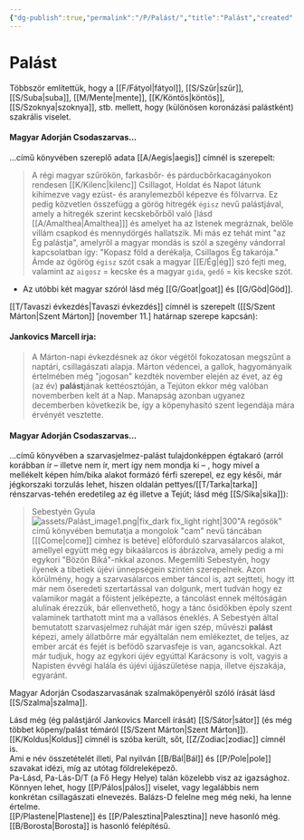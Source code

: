 ```yaml
---
{"dg-publish":true,"permalink":"/P/Palást/","title":"Palást","created":"2025-04-29T10:02","updated":"2025-09-24T13:56"}
---
```



# Palást

Többször említettük, hogy a [[F/Fátyol\|fátyol]], [[S/Szűr\|szűr]], [[S/Suba\|suba]], [[M/Mente\|mente]], [[K/Köntös\|köntös]], [[S/Szoknya\|szoknya]], stb. mellett, hogy (különösen koronázási palástként) szakrális viselet.  

#### Magyar Adorján Csodaszarvas...  

...című könyvében szereplő adata [[A/Aegis\|aegis]] címnél is szerepelt:  
> A régi magyar szűrökön, farkasbőr- és párducbőrkacagányokon rendesen [[K/Kilenc\|kilenc]] Csillagot, Holdat és Napot látunk kihímezve vagy ezüst- és aranylemezből képezve és fölvarrva. Ez pedig közvetlen összefügg a görög hitregék `égisz` nevű palástjával, amely a hitregék szerint kecskebőrből való \[lásd [[A/Amalthea\|Amalthea]]\] és amelyet ha az Istenek megráznak, belőle villám csapkod és mennydörgés hallatszik. Mi más ez tehát mint "az Ég palástja", amelyről a magyar mondás is szól a szegény vándorral kapcsolatban így: "Kopasz föld a derékalja, Csillagos Ég takarója." Ámde az ógörög `égisz` szót csak a magyar [[E/Ég\|ég]] szó fejti meg, valamint az `aigosz` = kecske és a magyar `gida`, `gedő` = kis kecske szót.  
- Az utóbbi két magyar szóról lásd még [[G/Goat\|goat]] és [[G/Göd\|Göd]].

[[T/Tavaszi évkezdés\|Tavaszi évkezdés]] címnél is szerepelt ([[S/Szent Márton\|Szent Márton]] \[november 11.\] határnap szerepe kapcsán):  

#### Jankovics Marcell írja:

> A Márton-napi évkezdésnek az ókor végétől fokozatosan megszűnt a naptári, csillagászati alapja. Márton védencei, a gallok, hagyományaik értelmében még "jogosan" kezdték november elején az évet, az ég (az év) **palást**jának kettéosztóján, a Tejúton ekkor még valóban novemberben kelt át a Nap. Manapság azonban ugyanez decemberben következik be, így a köpenyhasító szent legendája mára érvényét vesztette.  

#### Magyar Adorján Csodaszarvas...  

...című könyvében a szarvasjelmez-palást tulajdonképpen égtakaró (arról korábban ír – illetve nem ír, mert így nem mondja ki – , hogy mivel a mellékelt képen hím/bika alakot formázó férfi szerepel, ez egy késői, már jégkorszaki torzulás lehet, hiszen oldalán pettyes/[[T/Tarka\|tarka]] rénszarvas-tehén eredetileg az ég illetve a Tejút; lásd még [[S/Sika\|sika]]):  
> Sebestyén Gyula ![assets/Palást_image1.png|fix_dark fix_light right|300](/img/user/P/assets/Pal%C3%A1st_image1.png)"A regösök" című könyvében bemutatja a mongolok "cam" nevű táncában \[[[Come\|come]] címhez is betéve\] előforduló szarvasálarcos alakot, amellyel együtt még egy bikaálarcos is ábrázolva, amely pedig a mi egykori "Bözön Biká"-nkkal azonos. Megemlíti Sebestyén, hogy ilyenek a tibetiek újévi ünnepségein szintén szerepelnek. Azon körülmény, hogy a szarvasálarcos ember táncol is, azt sejtteti, hogy itt már nem őseredeti szertartással van dolgunk, mert tudván hogy ez valamikor magát a főistent jelképezte, a táncolást ennek méltóságán alulinak érezzük, bár ellenvethető, hogy a tánc ősidőkben époly szent valaminek tarthatott mint ma a vallásos éneklés. A Sebestyén által bemutatott szarvasjelmez ruháját már igen szép, művészi **palást** képezi, amely állatbőrre már egyáltalán nem emlékeztet, de teljes, az ember arcát és fejét is befödő szarvasfeje is van, agancsokkal. Azt már tudjuk, hogy az egykori újév egyúttal Karácsony is volt, vagyis a Napisten évvégi halála és újévi újjászületése napja, illetve éjszakája, egyaránt.  

Magyar Adorján Csodaszarvasának szalmaköpenyéről szóló írását lásd [[S/Szalma\|szalma]].  

Lásd még (ég palástjáról Jankovics Marcell írását) [[S/Sátor\|sátor]] (és még többet köpeny/palást témáról [[S/Szent Márton\|Szent Márton]]).  
[[K/Koldus\|Koldus]] címnél is szóba került, sőt, [[Z/Zodiac\|zodiac]] címnél is.  
Ami e név összetételét illeti, Pal nyilván [[B/Bál\|Bál]] és [[P/Pole\|pole]] szavakat idézi, míg az utótag földreleképező.  
Pa-Lásd, Pa-Lás-D/T (a Fő Hegy Helye) talán közelebb visz az igazsághoz.  
Könnyen lehet, hogy [[P/Pálos\|pálos]] viselet, vagy legalábbis nem konkrétan csillagászati elnevezés. Balázs-D felelne meg még neki, ha lenne értelme.  
[[P/Plastene\|Plastene]] és [[P/Palesztina\|Palesztina]] neve hasonló még.  
[[B/Borosta\|Borosta]] is hasonló felépítésű.  